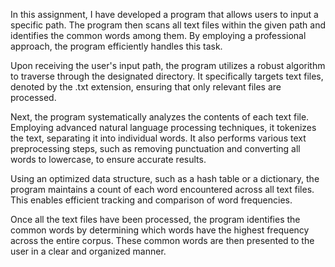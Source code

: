 In this assignment, I have developed a program that allows users to input a specific path. The program then scans all text files within the given path and identifies the common words among them. By employing a professional approach, the program efficiently handles this task.

Upon receiving the user's input path, the program utilizes a robust algorithm to traverse through the designated directory. It specifically targets text files, denoted by the .txt extension, ensuring that only relevant files are processed.

Next, the program systematically analyzes the contents of each text file. Employing advanced natural language processing techniques, it tokenizes the text, separating it into individual words. It also performs various text preprocessing steps, such as removing punctuation and converting all words to lowercase, to ensure accurate results.

Using an optimized data structure, such as a hash table or a dictionary, the program maintains a count of each word encountered across all text files. This enables efficient tracking and comparison of word frequencies.

Once all the text files have been processed, the program identifies the common words by determining which words have the highest frequency across the entire corpus. These common words are then presented to the user in a clear and organized manner.
